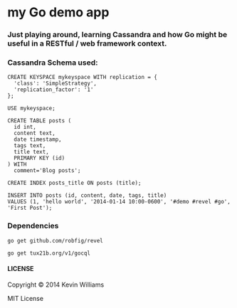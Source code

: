 # my Go demo app

### Just playing around, learning Cassandra and how Go might be useful in a RESTful / web framework context.

### Cassandra Schema used:

    CREATE KEYSPACE mykeyspace WITH replication = {
      'class': 'SimpleStrategy',
      'replication_factor': '1'
    };

    USE mykeyspace;

    CREATE TABLE posts (
      id int,
      content text,
      date timestamp,
      tags text,
      title text,
      PRIMARY KEY (id)
    ) WITH
      comment='Blog posts';

    CREATE INDEX posts_title ON posts (title);

    INSERT INTO posts (id, content, date, tags, title)
    VALUES (1, 'hello world', '2014-01-14 10:00-0600', '#demo #revel #go', 'First Post');

### Dependencies

    go get github.com/robfig/revel

    go get tux21b.org/v1/gocql

#### LICENSE

Copyright © 2014 Kevin Williams

MIT License